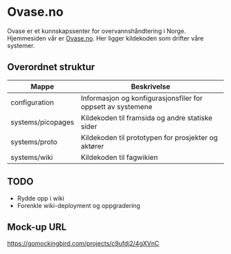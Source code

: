 # Ovase.no

Ovase er et kunnskapssenter for overvannshåndtering i Norge. Hjemmesiden vår er [Ovase.no](http://www.ovase.no). Her ligger kildekoden som drifter våre systemer.

## Overordnet struktur

| Mappe | Beskrivelse |
|-------|-------------|
| configuration     | Informasjon og konfigurasjonsfiler for oppsett av systemene 	|
| systems/picopages | Kildekoden til framsida og andre statiske sider				|
| systems/proto     | Kildekoden til prototypen for prosjekter og aktører 			|
| systems/wiki 		| Kildekoden til fagwikien 										|

## TODO

- Rydde opp i wiki
- Forenkle wiki-deployment og oppgradering

## Mock-up URL
https://gomockingbird.com/projects/c9ufdj2/4gXVnC
